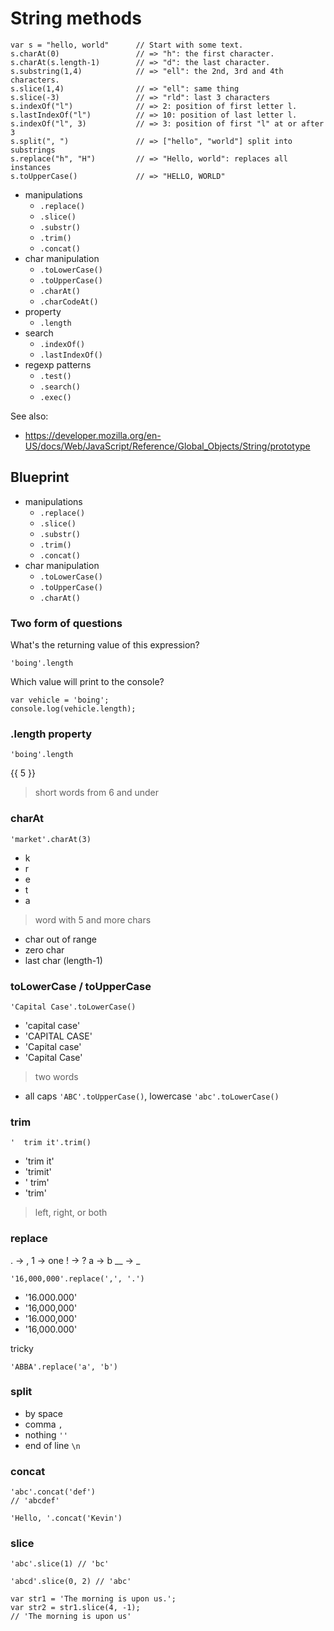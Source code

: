 String methods
==============

    var s = "hello, world"      // Start with some text.
    s.charAt(0)                 // => "h": the first character.
    s.charAt(s.length-1)        // => "d": the last character.
    s.substring(1,4)            // => "ell": the 2nd, 3rd and 4th characters.
    s.slice(1,4)                // => "ell": same thing
    s.slice(-3)                 // => "rld": last 3 characters
    s.indexOf("l")              // => 2: position of first letter l.
    s.lastIndexOf("l")          // => 10: position of last letter l.
    s.indexOf("l", 3)           // => 3: position of first "l" at or after 3
    s.split(", ")               // => ["hello", "world"] split into substrings
    s.replace("h", "H")         // => "Hello, world": replaces all instances
    s.toUpperCase()             // => "HELLO, WORLD"

- manipulations
  - `.replace()`
  - `.slice()`
  - `.substr()`
  - `.trim()`
  - `.concat()`
- char manipulation
  - `.toLowerCase()`
  - `.toUpperCase()`
  - `.charAt()`
  - `.charCodeAt()`
- property
  - `.length`
- search
  - `.indexOf()`
  - `.lastIndexOf()`
- regexp patterns
  - `.test()`
  - `.search()`
  - `.exec()`

See also:
- https://developer.mozilla.org/en-US/docs/Web/JavaScript/Reference/Global_Objects/String/prototype


## Blueprint

- manipulations
  - `.replace()`
  - `.slice()`
  - `.substr()`
  - `.trim()`
  - `.concat()`
- char manipulation
  - `.toLowerCase()`
  - `.toUpperCase()`
  - `.charAt()`


### Two form of questions

What's the returning value of this expression?

    'boing'.length

Which value will print to the console?

    var vehicle = 'boing';
    console.log(vehicle.length);


### .length property
    'boing'.length

{{ 5 }}

> short words from 6 and under


### charAt

    'market'.charAt(3)

- k
- r
- e
- t
- a

> word with 5 and more chars

+ char out of range
+ zero char
+ last char (length-1)


### toLowerCase / toUpperCase

    'Capital Case'.toLowerCase()

- 'capital case'
- 'CAPITAL CASE'
- 'Capital case'
- 'Capital Case'

> two words

+ all caps `'ABC'.toUpperCase()`, lowercase `'abc'.toLowerCase()`


### trim

    '  trim it'.trim()

- 'trim it'
- 'trimit'
- ' trim'
- 'trim'

> left, right, or both


### replace
. -> ,
1 -> one
! -> ?
a -> b
__ -> _

    '16,000,000'.replace(',', '.')

- '16.000.000'
- '16,000,000'
- '16.000,000'
- '16,000.000'

tricky

    'ABBA'.replace('a', 'b')


### split
- by space ` `
- comma `,`
- nothing `''`
- end of line `\n`


### concat
    'abc'.concat('def')
    // 'abcdef'

    'Hello, '.concat('Kevin')


### slice
    'abc'.slice(1) // 'bc'

    'abcd'.slice(0, 2) // 'abc'

    var str1 = 'The morning is upon us.';
    var str2 = str1.slice(4, -1);
    // 'The morning is upon us'

